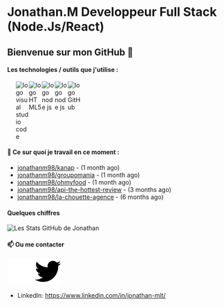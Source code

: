 # Jonathan.M Developpeur Full Stack (Node.Js/React)

## Bienvenue sur mon GitHub 👋

#### Les technologies / outils que j'utilise :
<div style="display: flex; margin-left: 20px;">
    <img width="30px" alt="logo visual studio code" src="./images/devicon/icons/vscode/vscode-original.svg" />
    <img width="30px" alt="logo HTML5" src="./images/devicon/icons/html5/html5-original.svg" />
    <img width="30px" alt="logo node js" src="./images/devicon/icons/nodejs/nodejs-original.svg" />
    <img width="30px" alt="logo node js" src="./images/devicon/icons/react/react-original.svg" />
    <img width="30px" alt="logo GitHub" src="./images/devicon/icons/github/github-original.svg" />
</div>

#### 👷 Ce sur quoi je travail en ce moment :

- [jonathanm98/kanap](https://github.com/jonathanm98/kanap) -  (1 month ago)
- [jonathanm98/groupomania](https://github.com/jonathanm98/groupomania) -  (1 month ago)
- [jonathanm98/ohmyfood](https://github.com/jonathanm98/ohmyfood) -  (1 month ago)
- [jonathanm98/api-the-hottest-review](https://github.com/jonathanm98/api-the-hottest-review) -  (3 months ago)
- [jonathanm98/la-chouette-agence](https://github.com/jonathanm98/la-chouette-agence) -  (6 months ago)

#### Quelques chiffres 
![Les Stats GitHub de Jonathan](https://github-readme-stats.vercel.app/api?username=jonathanm98)

#### 📫 Ou me contacter

[![img_twitter](./images/twitter-dark.svg#gh-dark-mode-only)](https://github.com/jonathanm98)
[![img_twitter](./images/twitter-light.svg#gh-light-mode-only)](https://github.com/jonathanm98)
- LinkedIn: https://www.linkedin.com/in/jonathan-mlt/